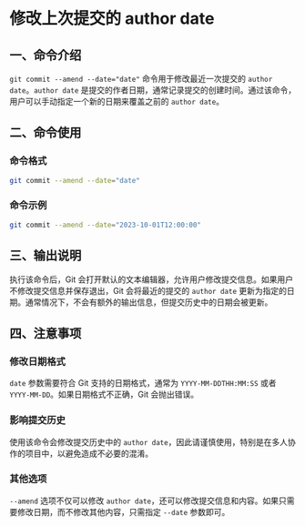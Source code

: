 # 修改上次提交的 author date

## 一、命令介绍

`git commit --amend --date="date"` 命令用于修改最近一次提交的 `author date`。`author date` 是提交的作者日期，通常记录提交的创建时间。通过该命令，用户可以手动指定一个新的日期来覆盖之前的 `author date`。

## 二、命令使用

### 命令格式

```bash
git commit --amend --date="date"
```

### 命令示例

```bash
git commit --amend --date="2023-10-01T12:00:00"
```

## 三、输出说明

执行该命令后，Git 会打开默认的文本编辑器，允许用户修改提交信息。如果用户不修改提交信息并保存退出，Git 会将最近的提交的 `author date` 更新为指定的日期。通常情况下，不会有额外的输出信息，但提交历史中的日期会被更新。

## 四、注意事项

### 修改日期格式

`date` 参数需要符合 Git 支持的日期格式，通常为 `YYYY-MM-DDTHH:MM:SS` 或者 `YYYY-MM-DD`。如果日期格式不正确，Git 会抛出错误。

### 影响提交历史

使用该命令会修改提交历史中的 `author date`，因此请谨慎使用，特别是在多人协作的项目中，以避免造成不必要的混淆。

### 其他选项

`--amend` 选项不仅可以修改 `author date`，还可以修改提交信息和内容。如果只需要修改日期，而不修改其他内容，只需指定 `--date` 参数即可。